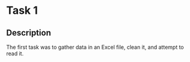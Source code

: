 # Task 1

## Description

The first task was to gather data in an Excel file, clean it, and attempt to read it.
